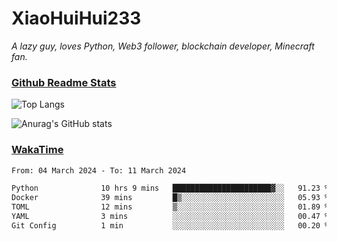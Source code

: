 # XiaoHuiHui233

*A lazy guy, loves Python, Web3 follower, blockchain developer, Minecraft fan.*

### [Github Readme Stats](https://github.com/anuraghazra/github-readme-stats)

![Top Langs](https://github-readme-stats.vercel.app/api/top-langs/?username=XiaoHuiHui233&layout=compact&theme=github_dark)

![Anurag's GitHub stats](https://github-readme-stats.vercel.app/api?username=XiaoHuiHui233&show_icons=true&theme=github_dark)

### [WakaTime](https://wakatime.com)

<!--START_SECTION:waka-->

```txt
From: 04 March 2024 - To: 11 March 2024

Python              10 hrs 9 mins   ██████████████████████▓░░   91.23 %
Docker              39 mins         █▒░░░░░░░░░░░░░░░░░░░░░░░   05.93 %
TOML                12 mins         ▒░░░░░░░░░░░░░░░░░░░░░░░░   01.89 %
YAML                3 mins          ░░░░░░░░░░░░░░░░░░░░░░░░░   00.47 %
Git Config          1 min           ░░░░░░░░░░░░░░░░░░░░░░░░░   00.20 %
```

<!--END_SECTION:waka-->
